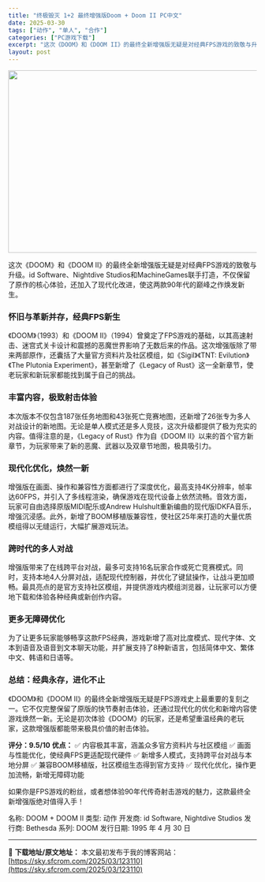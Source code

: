 ```yaml
---
title: "终极毁灭 1+2 最终增强版Doom + Doom II PC中文"
date: 2025-03-30
tags: ["动作", "单人", "合作"]
categories: ["PC游戏下载"]
excerpt: "这次《DOOM》和《DOOM II》的最终全新增强版无疑是对经典FPS游戏的致敬与升级。id Software、Nightdive Studios和MachineGames联手打造，不仅保留了原作的核心体验，还加入了现代化改进，使这两款90年代的巅峰之作焕发新生。 怀旧与革新并存，经典FPS新生 《&hellip;"
layout: post
---
```


<img class="aligncenter size-full wp-image-123111" src="https://sky.sfcrom.com/wp-content/uploads/2025/03/2025033002064155.webp" alt="" width="660" height="370" />

这次《DOOM》和《DOOM II》的最终全新增强版无疑是对经典FPS游戏的致敬与升级。id Software、Nightdive Studios和MachineGames联手打造，不仅保留了原作的核心体验，还加入了现代化改进，使这两款90年代的巅峰之作焕发新生。
<h3><strong>怀旧与革新并存，经典FPS新生</strong></h3>
《DOOM》（1993）和《DOOM II》（1994）曾奠定了FPS游戏的基础，以其高速射击、迷宫式关卡设计和震撼的恶魔世界影响了无数后来的作品。这次增强版除了带来两部原作，还囊括了大量官方资料片及社区模组，如《Sigil》《TNT: Evilution》《The Plutonia Experiment》，甚至新增了《Legacy of Rust》这一全新章节，使老玩家和新玩家都能找到属于自己的挑战。
<h3><strong>丰富内容，极致射击体验</strong></h3>
本次版本不仅包含187张任务地图和43张死亡竞赛地图，还新增了26张专为多人对战设计的新地图。无论是单人模式还是多人竞技，这次升级都提供了极为充实的内容。值得注意的是，《Legacy of Rust》作为自《DOOM II》以来的首个官方新章节，为玩家带来了新的恶魔、武器以及双章节地图，极具吸引力。
<h3><strong>现代化优化，焕然一新</strong></h3>
增强版在画面、操作和兼容性方面都进行了深度优化，最高支持4K分辨率，帧率达60FPS，并引入了多线程渲染，确保游戏在现代设备上依然流畅。音效方面，玩家可自由选择原版MIDI配乐或Andrew Hulshult重新编曲的现代版IDKFA音乐，增强沉浸感。此外，新增了BOOM移植版兼容性，使社区25年来打造的大量优质模组得以无缝运行，大幅扩展游戏玩法。
<h3><strong>跨时代的多人对战</strong></h3>
增强版带来了在线跨平台对战，最多可支持16名玩家合作或死亡竞赛模式。同时，支持本地4人分屏对战，适配现代控制器，并优化了键鼠操作，让战斗更加顺畅。最具亮点的是官方支持社区模组，并提供游戏内模组浏览器，让玩家可以方便地下载和体验各种经典或新创作内容。
<h3><strong>更多无障碍优化</strong></h3>
为了让更多玩家能够畅享这款FPS经典，游戏新增了高对比度模式、现代字体、文本到语音及语音到文本聊天功能，并扩展支持了8种新语言，包括简体中文、繁体中文、韩语和日语等。
<h3><strong>总结：经典永存，进化不止</strong></h3>
《DOOM》和《DOOM II》的最终全新增强版无疑是FPS游戏史上最重要的复刻之一。它不仅完整保留了原版的快节奏射击体验，还通过现代化的优化和新增内容使游戏焕然一新。无论是初次体验《DOOM》的玩家，还是希望重温经典的老玩家，这款增强版都能带来极具价值的射击体验。

<strong>评分：9.5/10</strong>
<strong>优点：</strong> ✅ 内容极其丰富，涵盖众多官方资料片与社区模组
✅ 画面与性能优化，使经典FPS更适配现代硬件
✅ 新增多人模式，支持跨平台对战与本地分屏
✅ 兼容BOOM移植版，社区模组生态得到官方支持
✅ 现代化优化，操作更加流畅，新增无障碍功能

如果你是FPS游戏的粉丝，或者想体验90年代传奇射击游戏的魅力，这款最终全新增强版绝对值得入手！

名称: DOOM + DOOM II
类型: 动作
开发商: id Software, Nightdive Studios
发行商: Bethesda
系列: DOOM
发行日期: 1995 年 4 月 30 日

---
📖 **下载地址/原文地址：** 本文最初发布于我的博客网站：[https://sky.sfcrom.com/2025/03/123110](https://sky.sfcrom.com/2025/03/123110)
